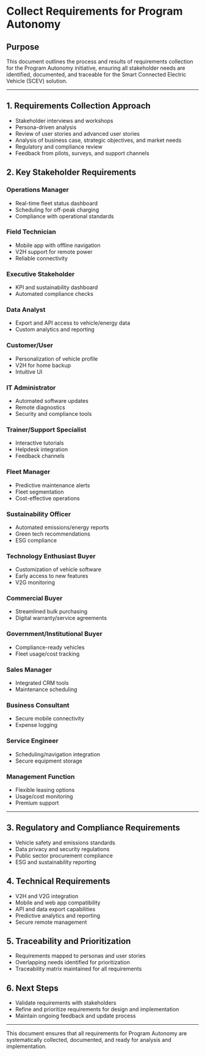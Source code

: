 # Collect Requirements for Program Autonomy

## Purpose
This document outlines the process and results of requirements collection for the Program Autonomy initiative, ensuring all stakeholder needs are identified, documented, and traceable for the Smart Connected Electric Vehicle (SCEV) solution.

---

## 1. Requirements Collection Approach
- Stakeholder interviews and workshops
- Persona-driven analysis
- Review of user stories and advanced user stories
- Analysis of business case, strategic objectives, and market needs
- Regulatory and compliance review
- Feedback from pilots, surveys, and support channels

## 2. Key Stakeholder Requirements
### Operations Manager
- Real-time fleet status dashboard
- Scheduling for off-peak charging
- Compliance with operational standards

### Field Technician
- Mobile app with offline navigation
- V2H support for remote power
- Reliable connectivity

### Executive Stakeholder
- KPI and sustainability dashboard
- Automated compliance checks

### Data Analyst
- Export and API access to vehicle/energy data
- Custom analytics and reporting

### Customer/User
- Personalization of vehicle profile
- V2H for home backup
- Intuitive UI

### IT Administrator
- Automated software updates
- Remote diagnostics
- Security and compliance tools

### Trainer/Support Specialist
- Interactive tutorials
- Helpdesk integration
- Feedback channels

### Fleet Manager
- Predictive maintenance alerts
- Fleet segmentation
- Cost-effective operations

### Sustainability Officer
- Automated emissions/energy reports
- Green tech recommendations
- ESG compliance

### Technology Enthusiast Buyer
- Customization of vehicle software
- Early access to new features
- V2G monitoring

### Commercial Buyer
- Streamlined bulk purchasing
- Digital warranty/service agreements

### Government/Institutional Buyer
- Compliance-ready vehicles
- Fleet usage/cost tracking

### Sales Manager
- Integrated CRM tools
- Maintenance scheduling

### Business Consultant
- Secure mobile connectivity
- Expense logging

### Service Engineer
- Scheduling/navigation integration
- Secure equipment storage

### Management Function
- Flexible leasing options
- Usage/cost monitoring
- Premium support

---

## 3. Regulatory and Compliance Requirements
- Vehicle safety and emissions standards
- Data privacy and security regulations
- Public sector procurement compliance
- ESG and sustainability reporting

## 4. Technical Requirements
- V2H and V2G integration
- Mobile and web app compatibility
- API and data export capabilities
- Predictive analytics and reporting
- Secure remote management

## 5. Traceability and Prioritization
- Requirements mapped to personas and user stories
- Overlapping needs identified for prioritization
- Traceability matrix maintained for all requirements

## 6. Next Steps
- Validate requirements with stakeholders
- Refine and prioritize requirements for design and implementation
- Maintain ongoing feedback and update process

---

This document ensures that all requirements for Program Autonomy are systematically collected, documented, and ready for analysis and implementation.
